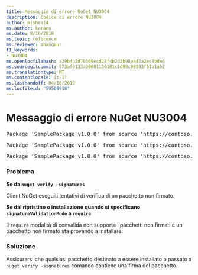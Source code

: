 ```yaml
---
title: Messaggio di errore NuGet NU3004
description: Codice di errore NU3004
author: mishra14
ms.author: karann
ms.date: 8/16/2018
ms.topic: reference
ms.reviewer: anangaur
f1_keywords:
- NU3004
ms.openlocfilehash: a39b4b2d70369ecd28f4b2d3b98ea42a2ec8bde6
ms.sourcegitcommit: 573af6133a39601136181c1d98c09303f51a1ab2
ms.translationtype: MT
ms.contentlocale: it-IT
ms.lasthandoff: 04/18/2019
ms.locfileid: "59508918"
---
```

# <a name="nuget-error-nu3004"></a>Messaggio di errore NuGet NU3004

<pre>Package 'SamplePackage v1.0.0' from source 'https://contoso.com/index.json': The package is not signed.</pre>
<pre>Package 'SamplePackage v1.0.0' from source 'https://contoso.com/index.json': signatureValidationMode is set to require, so packages are allowed only if signed by trusted signers; however, this package is unsigned.</pre>
<pre>Package 'SamplePackage v1.0.0' from source 'https://contoso.com/index.json': This repository indicated that all its packages are repository signed; however, this package is unsigned.</pre>

### <a name="issue"></a>Problema

**Se da `nuget verify -signatures`**

Client NuGet eseguiti tentativi di verifica di un pacchetto non firmato.

**Se dal ripristino o installazione quando si specificano `signatureValidationMode` a `require`**

Il `require` modalità di convalida non supporta i pacchetti non firmati e un pacchetto non firmato sta provando a installare.

### <a name="solution"></a>Soluzione

Assicurarsi che qualsiasi pacchetto destinato a essere installato o passato a `nuget verify -signatures` comando contiene una firma del pacchetto.
